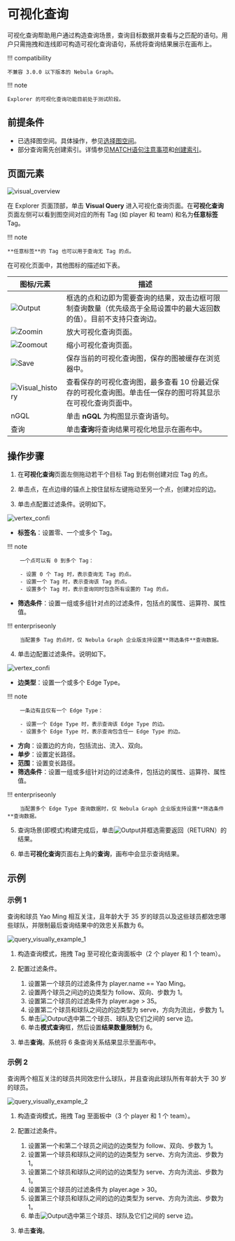 # 可视化查询

可视化查询帮助用户通过构造查询场景，查询目标数据并查看与之匹配的语句。用户只需拖拽和连线即可构造可视化查询语句，系统将查询结果展示在画布上。

!!! compatibility

    不兼容 3.0.0 以下版本的 Nebula Graph。

!!! note

    Explorer 的可视化查询功能目前处于测试阶段。

## 前提条件

- 已选择图空间。具体操作，参见[选择图空间](13.choose-graphspace.md)。
- 部分查询需先创建索引。详情参见[MATCH语句注意事项](../3.ngql-guide/7.general-query-statements/2.match.md)和[创建索引](../3.ngql-guide/14.native-index-statements/1.create-native-index.md)。

## 页面元素

![visual_overview](https://docs-cdn.nebula-graph.com.cn/figures/visual-query-beta_2022-04-15_15-40-07_cn.png)

在 Explorer 页面顶部，单击 **Visual Query** 进入可视化查询页面。在**可视化查询**页面左侧可以看到图空间对应的所有 Tag (如 player 和 team) 和名为**任意标签** Tag。

!!! note

    **任意标签**的 Tag 也可以用于查询无 Tag 的点。  

在可视化页面中，其他图标的描述如下表。

| 图标/元素                                                    | 描述                                                         |
| ------------------------------------------------------------ | ------------------------------------------------------------ |
| ![Output](https://docs-cdn.nebula-graph.com.cn/figures/visual-nav-output.png) | 框选的点和边即为需要查询的结果，双击边框可限制查询数量（优先级高于全局设置中的最大返回数的值）。目前不支持只查询边。 |
| ![Zoomin](https://docs-cdn.nebula-graph.com.cn/figures/visual-nav-zoomin.png) | 放大可视化查询页面。                                         |
| ![Zoomout](https://docs-cdn.nebula-graph.com.cn/figures/visual-nav-zoomout.png) | 缩小可视化查询页面。                                         |
| ![Save](https://docs-cdn.nebula-graph.com.cn/figures/visual-nav-save.png) | 保存当前的可视化查询图，保存的图被缓存在浏览器中。           |
| ![Visual_history](https://docs-cdn.nebula-graph.com.cn/figures/visual-nav-history.png) | 查看保存的可视化查询图，最多查看 10 份最近保存的可视化查询图。单击任一保存的图可将其显示在可视化查询页面中。 |
| nGQL                                                         | 单击 **nGQL** 为构图显示查询语句。                             |
| 查询                                                         | 单击**查询**将查询结果可视化地显示在画布中。                 |

## 操作步骤

1. 在**可视化查询**页面左侧拖动若干个目标 Tag 到右侧创建对应 Tag 的点。

2. 单击点，在点边缘的锚点上按住鼠标左键拖动至另一个点，创建对应的边。

3. 单击点配置过滤条件。说明如下。

  ![vertex_confi](https://docs-cdn.nebula-graph.com.cn/figures/vertex-config_cn.png)

  - **标签名**：设置零、一个或多个 Tag。

  !!! note

        一个点可以有 0 到多个 Tag：

        - 设置 0 个 Tag 时，表示查询无 Tag 的点。
        - 设置一个 Tag 时，表示查询该 Tag 的点。
        - 设置多个 Tag 时，表示查询同时包含所有设置的 Tag 的点。   

  - **筛选条件**：设置一组或多组针对点的过滤条件，包括点的属性、运算符、属性值。

  !!! enterpriseonly

        当配置多 Tag 的点时，仅 Nebula Graph 企业版支持设置**筛选条件**查询数据。

4. 单击边配置过滤条件。说明如下。

  ![vertex_confi](https://docs-cdn.nebula-graph.com.cn/figures/edge-config_cn.png)

  - **边类型**：设置一个或多个 Edge Type。

  !!! note

        一条边有且仅有一个 Edge Type：

        - 设置一个 Edge Type 时，表示查询该 Edge Type 的边。
        - 设置多个 Edge Type 时，表示查询包含任一 Edge Type 的边。

  - **方向**：设置边的方向，包括流出、流入、双向。
  - **单步**：设置定长路径。
  - **范围**：设置变长路径。
  - **筛选条件**：设置一组或多组针对边的过滤条件，包括边的属性、运算符、属性值。

  !!! enterpriseonly

        当配置多个 Edge Type 查询数据时，仅 Nebula Graph 企业版支持设置**筛选条件**查询数据。

5. 查询场景(即模式)构建完成后，单击![Output](https://docs-cdn.nebula-graph.com.cn/figures/visual-nav-output.png)并框选需要返回（RETURN）的结果。

6. 单击**可视化查询**页面右上角的**查询**，画布中会显示查询结果。

## 示例

### 示例 1 

查询和球员 Yao Ming 相互关注，且年龄大于 35 岁的球员以及这些球员都效忠哪些球队，并限制最后查询结果中的效忠关系数为 6。

![query_visually_example_1](https://docs-cdn.nebula-graph.com.cn/figures/query_visaully_example_1.gif)

1. 构造查询模式，拖拽 Tag 至可视化查询面板中（2 个 player 和 1 个 team）。 

2. 配置过滤条件。

   1. 设置第一个球员的过滤条件为 player.name == Yao Ming。
   2. 设置两个球员之间边的边类型为 follow、双向、步数为 1。
   3. 设置第二个球员的过滤条件为 player.age > 35。
   4. 设置第二个球员和球队之间边的边类型为 serve，方向为流出，步数为 1。
   5. 单击![Output](https://docs-cdn.nebula-graph.com.cn/figures/visual-nav-output.png)选中第二个球员、球队及它们之间的 serve 边。
   6. 单击**模式查询**框，然后设置**结果数量限制**为 6。

3. 单击**查询**。系统将 6 条查询关系结果显示至画布中。

### 示例 2

查询两个相互关注的球员共同效忠什么球队，并且查询此球队所有年龄大于 30 岁的球员。

![query_visually_example_2](https://docs-cdn.nebula-graph.com.cn/figures/query_visaully_example_2.gif)

1. 构造查询模式，拖拽 Tag 至面板中（3 个 player 和 1 个 team）。
2. 配置过滤条件。

   1. 设置第一个和第二个球员之间边的边类型为 follow、双向、步数为 1。
   2. 设置第一个球员和球队之间的边的边类型为 serve、方向为流出、步数为 1。
   3. 设置第二个球员和球队之间的边的边类型为 serve、方向为流出、步数为 1。
   4. 设置第三个球员的过滤条件为 player.age > 30。
   5. 设置第三个球员和球队之间的边的边类型为 serve、方向为流出、步数为 1。
   6. 单击![Output](https://docs-cdn.nebula-graph.com.cn/figures/visual-nav-output.png)选中第三个球员、球队及它们之间的 serve 边。

3. 单击**查询**。
